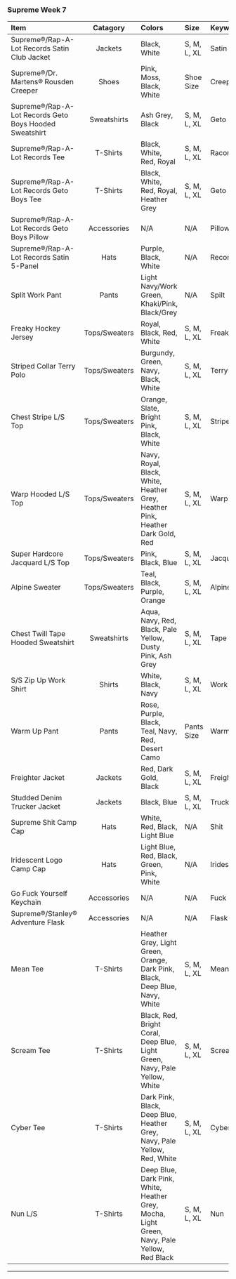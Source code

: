 
### Supreme Week 7
| **Item**                                                               | **Catagory**  | **Colors**                                                                          | **Size**    | **Keyword** |
| :----------------------------------------------------------------------|:-------------:| :-----------------------------------------------------------------------------------|:------------|:------------|
| Supreme®/Rap-A-Lot Records Satin Club Jacket                           | Jackets       | Black, White                                                                         | S, M, L, XL | Satin       |
| Supreme®/Dr. Martens® Rousden Creeper                                  | Shoes         | Pink, Moss, Black, White                                                                         | Shoe Size   | Creeper     |
| Supreme®/Rap-A-Lot Records Geto Boys Hooded Sweatshirt                 | Sweatshirts   | Ash Grey, Black                                                                         | S, M, L, XL | Geto        |
| Supreme®/Rap-A-Lot Records Tee                                         | T-Shirts      | Black, White, Red, Royal                                                                       | S, M, L, XL | Racords     |
| Supreme®/Rap-A-Lot Records Geto Boys Tee                               | T-Shirts      | Black, White, Red, Royal, Heather Grey                                                                         | S, M, L, XL | Geto        |
| Supreme®/Rap-A-Lot Records Geto Boys Pillow                            | Accessories   | N/A                                                                      | N/A         | Pillow      |
| Supreme®/Rap-A-Lot Records Satin 5-Panel                               | Hats          | Purple, Black, White                                                                         | N/A         | Records     |
| Split Work Pant                                                        | Pants         | Light Navy/Work Green, Khaki/Pink, Black/Grey                                                                     | N/A         | Spilt       |
| Freaky Hockey Jersey                                                   | Tops/Sweaters | Royal, Black, Red, White                                                                        | S, M, L, XL | Freaky      |
| Striped Collar Terry Polo                                              | Tops/Sweaters | Burgundy, Green, Navy, Black, White                                                                        | S, M, L, XL | Terry       |
| Chest Stripe L/S Top                                                   | Tops/Sweaters | Orange, Slate, Bright Pink, Black, White                                                                        | S, M, L, XL | Stripe      |
| Warp Hooded L/S Top                                                    | Tops/Sweaters | Navy, Royal, Black, White, Heather Grey, Heather Pink, Heather Dark Gold, Red                                                                    | S, M, L, XL | Warp        |
| Super Hardcore Jacquard L/S Top                                        | Tops/Sweaters | Pink, Black, Blue                                                                         | S, M, L, XL | Jacquard    |
| Alpine Sweater                                                         | Tops/Sweaters | Teal, Black, Purple, Orange                                                                         | S, M, L, XL | Alpine      |
| Chest Twill Tape Hooded Sweatshirt                                     | Sweatshirts   | Aqua, Navy, Red, Black, Pale Yellow, Dusty Pink, Ash Grey                                                                | S, M, L, XL | Tape        |
| S/S Zip Up Work Shirt                                                  | Shirts        | White, Black, Navy                                                                         | S, M, L, XL | Work        |
| Warm Up Pant                                                           | Pants         | Rose, Purple, Black, Teal, Navy, Red, Desert Camo                                                                         | Pants Size  | Warm        |
| Freighter Jacket                                                       | Jackets       | Red, Dark Gold, Black                                                                        | S, M, L, XL | Freighter   |
| Studded Denim Trucker Jacket                                           | Jackets       | Black, Blue                                                                        | S, M, L, XL | Trucker     |
| Supreme Shit Camp Cap                                                  | Hats          | White, Red, Black, Light Blue                                                                        | N/A         | Shit        |
| Iridescent Logo Camp Cap                                               | Hats          | Light Blue, Red, Black, Green, Pink, White                                                                         | N/A         | Iridescent  |
| Go Fuck Yourself Keychain                                              | Accessories   | N/A                                                                         | N/A         | Fuck        |
| Supreme®/Stanley® Adventure Flask                                      | Accessories   | N/A                                                                        | N/A         | Flask       |
| Mean Tee                                                               | T-Shirts      | Heather Grey, Light Green, Orange, Dark Pink, Black, Deep Blue, Navy, White                                                         | S, M, L, XL | Mean        |
| Scream Tee                                                             | T-Shirts      | Black, Red, Bright Coral, Deep Blue, Light Green, Navy, Pale Yellow, White                                                  | S, M, L, XL | Scream      |
| Cyber Tee                                                              | T-Shirts      | Dark Pink, Black, Deep Blue, Heather Grey, Navy, Pale Yellow, Red, White                                       | S, M, L, XL | Cyber       |
| Nun L/S                                                                | T-Shirts          | Deep Blue, Dark Pink, White, Heather Grey, Mocha, Light Green, Navy, Pale Yellow, Red Black                                                                     | S, M, L, XL | Nun         |
------------------------------------------------------------------------------------------------------------------------------------------------------------------------------------------------------------

